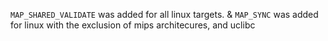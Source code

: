 `MAP_SHARED_VALIDATE` was added for all linux targets. & `MAP_SYNC` was added for linux with the exclusion of mips architecures, and uclibc
